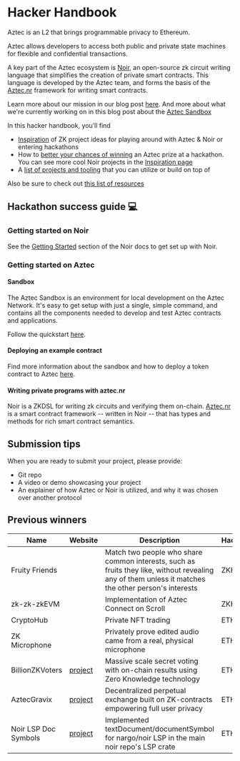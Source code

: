 # Hacker Handbook

Aztec is an L2 that brings programmable privacy to Ethereum.

Aztec allows developers to access both public and private state machines for flexible and confidential transactions.

A key part of the Aztec ecosystem is [Noir](https://noir-lang.org/), an open-source zk circuit writing language that simplifies the creation of private smart contracts. This language is developed by the Aztec team, and forms the basis of the [Aztec.nr](https://docs.aztec.network/dev_docs/contracts/main) framework for writing smart contracts.

Learn more about our mission in our blog post [here](https://medium.com/aztec-protocol/aztec-the-hybrid-zkrollup-a90a197bf22e).
And more about what we're currently working on in this blog post about the [Aztec Sandbox](https://aztec.network/blog/announcing-aztec-sandbox-the-endgame-for-smart-contract-privacy/)

In this hacker handbook, you’ll find

- [Inspiration](INSPIRATION.md) of ZK project ideas for playing around with Aztec & Noir or entering hackathons
- How to [better your chances of winning](#hackathon-success-guide-) an Aztec prize at a hackathon. You can see more cool Noir projects in the [Inspiration page](./INSPIRATION.md#cool-noir-projects)
- A [list of projects and tooling](TOOLS.md) that you can utilize or build on top of

Also be sure to check out [this list of resources](../README.md)

## Hackathon success guide 💻

### Getting started on Noir

See the [Getting Started](https://noir-lang.org/getting_started/nargo_installation/) section of the Noir docs to get set up with Noir.

### Getting started on Aztec

#### Sandbox

The Aztec Sandbox is an environment for local development on the Aztec Network. It's easy to get setup with just a single, simple command, and contains all the components needed to develop and test Aztec contracts and applications.

Follow the quickstart [here](https://sandbox.aztec.network/).

#### Deploying an example contract

Find more information about the sandbox and how to deploy a token contract to Aztec [here](https://aztec-docs-dev.netlify.app/dev_docs/getting_started/cli#i-have-the-sandbox-running-now-what).

#### Writing private programs with aztec.nr

Noir is a ZKDSL for writing zk circuits and verifying them on-chain. [Aztec.nr](http://Aztec.nr) is a smart contract framework -- written in Noir -- that has types and methods for rich smart contract semantics.

## Submission tips

When you are ready to submit your project, please provide:

- Git repo
- A video or demo showcasing your project
- An explainer of how Aztec or Noir is utilized, and why it was chosen over another protocol

## Previous winners

| Name                 | Website                                                              | Description                                                                                                                                         | Hackathon |
| -------------------- | -------------------------------------------------------------------- | --------------------------------------------------------------------------------------------------------------------------------------------------- | --------- |
| Fruity Friends       |                                                                      | Match two people who share common interests, such as fruits they like, without revealing any of them unless it matches the other person's interests | ZKHack    |
| zk-zk-zkEVM          |                                                                      | Implementation of Aztec Connect on Scroll                                                                                                           | ZKHack    |
| CryptoHub            |                                                                      | Private NFT trading                                                                                                                                 | ETHBerlin |
| ZK Microphone        |                                                                      | Privately prove edited audio came from a real, physical microphone                                                                                  | ETHParis  |
| BillionZKVoters      | [project](https://ethglobal.com/showcase/billionzkvoters-hw1br)      | Massive scale secret voting with on-chain results using Zero Knowledge technology                                                                   | ETHOnline |
| AztecGravix          | [project](https://ethglobal.com/showcase/aztecgravix-fag8m)          | Decentralized perpetual exchange built on ZK-contracts empowering full user privacy                                                                 | ETHOnline |
| Noir LSP Doc Symbols | [project](https://ethglobal.com/showcase/noir-lsp-doc-symbols-mvkyo) | Implemented textDocument/documentSymbol for nargo/noir LSP in the main noir repo's LSP crate                                                        | ETHOnline |
